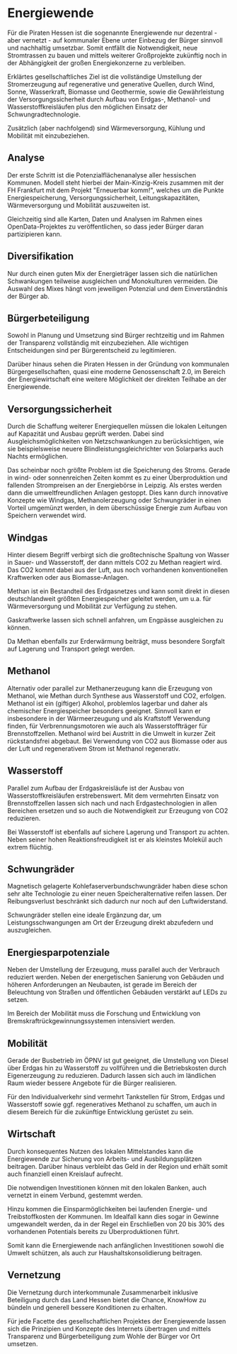 # Energiewende

Für die Piraten Hessen ist die sogenannte Energiewende nur dezentral - aber vernetzt - auf kommunaler Ebene unter Einbezug der Bürger sinnvoll und nachhaltig umsetzbar. Somit entfällt die Notwendigkeit, neue Stromtrassen zu bauen und mittels weiterer Großprojekte zukünftig noch in der Abhängigkeit der großen Energiekonzerne zu verbleiben. 

Erklärtes gesellschaftliches Ziel ist die vollständige Umstellung der Stromerzeugung auf regenerative und generative Quellen, durch Wind, Sonne, Wasserkraft, Biomasse und Geothermie, sowie die Gewährleistung der Versorgungssicherheit durch Aufbau von Erdgas-, Methanol- und Wasserstoffkreisläufen plus den möglichen Einsatz der Schwungradtechnologie. 

Zusätzlich (aber nachfolgend) sind Wärmeversorgung, Kühlung und Mobilität mit einzubeziehen. 

## Analyse

Der erste Schritt ist die Potenzialflächenanalyse aller hessischen Kommunen. Modell steht hierbei der Main-Kinzig-Kreis zusammen mit der FH Frankfurt mit dem Projekt "Erneuerbar komm!", welches um die Punkte Energiespeicherung, Versorgungssicherheit, Leitungskapazitäten, Wärmeversorgung und Mobilität auszuweiten ist. 

Gleichzeitig sind alle Karten, Daten und Analysen im Rahmen eines OpenData-Projektes zu veröffentlichen, so dass jeder Bürger daran partizipieren kann. 

## Diversifikation

Nur durch einen guten Mix der Energieträger lassen sich die natürlichen Schwankungen teilweise ausgleichen und Monokulturen vermeiden. Die Auswahl des Mixes hängt vom jeweiligen Potenzial und dem Einverständnis der Bürger ab. 

## Bürgerbeteiligung

Sowohl in Planung und Umsetzung sind Bürger rechtzeitig und im Rahmen der Transparenz vollständig mit einzubeziehen. Alle wichtigen Entscheidungen sind per Bürgerentscheid zu legitimieren. 

Darüber hinaus sehen die Piraten Hessen in der Gründung von kommunalen Bürgergesellschaften, quasi eine moderne Genossenschaft 2.0, im Bereich der Energiewirtschaft eine weitere Möglichkeit der direkten Teilhabe an der Energiewende. 

## Versorgungssicherheit

Durch die Schaffung weiterer Energiequellen müssen die lokalen Leitungen auf Kapazität und Ausbau geprüft werden. Dabei sind Ausgleichsmöglichkeiten von Netzschwankungen zu berücksichtigen, wie sie beispielsweise neuere Blindleistungsgleichrichter von Solarparks auch Nachts ermöglichen. 

Das scheinbar noch größte Problem ist die Speicherung des Stroms. Gerade in wind- oder sonnenreichen Zeiten kommt es zu einer Überproduktion und fallenden Strompreisen an der Energiebörse in Leipzig. Als erstes werden dann die umweltfreundlichen Anlagen gestoppt. Dies kann durch innovative Konzepte wie Windgas, Methanolerzeugung oder Schwungräder in einen Vorteil umgemünzt werden, in dem überschüssige Energie zum Aufbau von Speichern verwendet wird. 

## Windgas

Hinter diesem Begriff verbirgt sich die großtechnische Spaltung von Wasser in Sauer- und Wasserstoff, der dann mittels CO2 zu Methan reagiert wird. Das CO2 kommt dabei aus der Luft, aus noch vorhandenen konventionellen Kraftwerken oder aus Biomasse-Anlagen. 

Methan ist ein Bestandteil des Erdgasnetzes und kann somit direkt in diesen deutschlandweit größten Energiespeicher geleitet werden, um u.a. für Wärmeversorgung und Mobilität zur Verfügung zu stehen. 

Gaskraftwerke lassen sich schnell anfahren, um Engpässe ausgleichen zu können. 

Da Methan ebenfalls zur Erderwärmung beiträgt, muss besondere Sorgfalt auf Lagerung und Transport gelegt werden. 

## Methanol

Alternativ oder parallel zur Methanerzeugung kann die Erzeugung von Methanol, wie Methan durch Synthese aus Wasserstoff und CO2, erfolgen. Methanol ist ein (giftiger) Alkohol, problemlos lagerbar und daher als chemischer Energiespeicher besonders geeignet. Sinnvoll kann er insbesondere in der Wärmeerzeugung und als Kraftstoff Verwendung finden, für Verbrennungsmotoren wie auch als Wasserstoffträger für Brennstoffzellen. Methanol wird bei Austritt in die Umwelt in kurzer Zeit rückstandsfrei abgebaut. Bei Verwendung von CO2 aus Biomasse oder aus der Luft und regenerativem Strom ist Methanol regenerativ. 

## Wasserstoff

Parallel zum Aufbau der Erdgaskreisläufe ist der Ausbau von Wasserstoffkreisläufen erstrebenswert. Mit dem vermehrten Einsatz von Brennstoffzellen lassen sich nach und nach Erdgastechnologien in allen Bereichen ersetzen und so auch die Notwendigkeit zur Erzeugung von CO2 reduzieren. 

Bei Wasserstoff ist ebenfalls auf sichere Lagerung und Transport zu achten. Neben seiner hohen Reaktionsfreudigkeit ist er als kleinstes Molekül auch extrem flüchtig. 

## Schwungräder

Magnetisch gelagerte Kohlefaserverbundschwungräder haben diese schon sehr alte Technologie zu einer neuen Speicheralternative reifen lassen. Der Reibungsverlust beschränkt sich dadurch nur noch auf den Luftwiderstand. 

Schwungräder stellen eine ideale Ergänzung dar, um Leistungsschwangungen am Ort der Erzeugung direkt abzufedern und auszugleichen. 

## Energiesparpotenziale

Neben der Umstellung der Erzeugung, muss parallel auch der Verbrauch reduziert werden. Neben der energetischen Sanierung von Gebäuden und höheren Anforderungen an Neubauten, ist gerade im Bereich der Beleuchtung von Straßen und öffentlichen Gebäuden verstärkt auf LEDs zu setzen. 

Im Bereich der Mobilität muss die Forschung und Entwicklung von Bremskraftrückgewinnungssystemen intensiviert werden. 

## Mobilität

Gerade der Busbetrieb im ÖPNV ist gut geeignet, die Umstellung von Diesel über Erdgas hin zu Wasserstoff zu vollführen und die Betriebskosten durch Eigenerzeugung zu reduzieren. Dadurch lassen sich auch im ländlichen Raum wieder bessere Angebote für die Bürger realisieren. 

Für den Individualverkehr sind vermehrt Tankstellen für Strom, Erdgas und Wasserstoff sowie ggf. regeneratives Methanol zu schaffen, um auch in diesem Bereich für die zukünftige Entwicklung gerüstet zu sein. 

## Wirtschaft

Durch konsequentes Nutzen des lokalen Mittelstandes kann die Energiewende zur Sicherung von Arbeits- und Ausbildungsplätzen beitragen. Darüber hinaus verbleibt das Geld in der Region und erhält somit auch finanziell einen Kreislauf aufrecht. 

Die notwendigen Investitionen können mit den lokalen Banken, auch vernetzt in einem Verbund, gestemmt werden. 

Hinzu kommen die Einsparmöglichkeiten bei laufenden Energie- und Treibstoffkosten der Kommunen. Im Idealfall kann dies sogar in Gewinne umgewandelt werden, da in der Regel ein Erschließen von 20 bis 30% des vorhandenen Potentials bereits zu Überproduktionen führt. 

Somit kann die Ernergiewende nach anfänglichen Investitionen sowohl die Umwelt schützen, als auch zur Haushaltskonsolidierung beitragen. 

## Vernetzung

Die Vernetzung durch interkommunale Zusammenarbeit inklusive Beteiligung durch das Land Hessen bietet die Chance, KnowHow zu bündeln und generell bessere Konditionen zu erhalten. 

Für jede Facette des gesellschaftlichen Projektes der Energiewende lassen sich die Prinzipien und Konzepte des Internets übertragen und mittels Transparenz und Bürgerbeteiligung zum Wohle der Bürger vor Ort umsetzen.